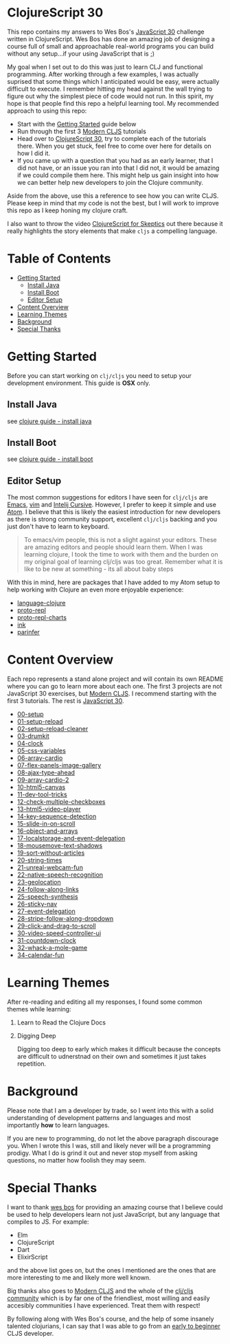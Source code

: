 # ClojureScript 30

This repo contains my answers to Wes Bos's [JavaScript 30](https://javascript30.com/) challenge written in ClojureScript. Wes Bos has done an amazing job of designing a course full of small and approachable real-world programs you can build without any setup...if your using JavaScript that is ;)

My goal when I set out to do this was just to learn CLJ and functional programming. After working through a few examples, I was actually suprised that some things which I anticipated would be easy, were actually difficult to execute. I remember hitting my head against the wall trying to figure out why the simplest piece of code would not run. In this spirit, my hope is that people find this repo a helpful learning tool. My recommended approach to using this repo:

- Start with the [Getting Started](getting-started) guide below
- Run through the first 3 [Modern CLJS](https://github.com/magomimmo/modern-cljs) tutorials
- Head over to [ClojureScript 30](https://javascript30.com/), try to complete each of the tutorials there. When you get stuck, feel free to come over here for details on how I did it.
- If you came up with a question that you had as an early learner, that I did not have, or an issue you ran into that I did not, it would be amazing if we could compile them here. This might help us gain insight into how we can better help new developers to join the Clojure community.

Aside from the above, use this a reference to see how you can write CLJS. Please keep in mind that my code is not the best, but I will work to improve this repo as I keep honing my clojure craft.

I also want to throw the video [ClojureScript for Skeptics](https://www.youtube.com/watch?v=gsffg5xxFQI&feature=player_embedded) out there because it really highlights the story elements that make `cljs` a compelling language.

# Table of Contents

- [Getting Started](#getting-started)
  - [Install Java](#install-java)
  - [Install Boot](#install-boot)
  - [Editor Setup](#editor-setup)
- [Content Overview](#content-overview)
- [Learning Themes](#learning-themes)
- [Background](#background)
- [Special Thanks](#special-thanks)

# Getting Started

Before you can start working on `clj/cljs` you need to setup your development environment. This guide is **OSX** only.

## Install Java

see [clojure guide - install java](https://tkjone.github.io/clojure-guide/v1/guide/#Install-Java)

## Install Boot

see [clojure guide - install boot](https://tkjone.github.io/clojure-guide/v1/guide/#Install-Boot)

## Editor Setup

The most common suggestions for editors I have seen for `clj/cljs` are [Emacs](https://www.gnu.org/software/emacs/), [vim](http://www.vim.org/) and [Intelij Cursive](https://cursive-ide.com/userguide/paredit.html). However, I prefer to keep it simple and use [Atom](https://atom.io/). I believe that this is likely the easiest introduction for new developers as there is strong community support, excellent `clj/cljs` backing and you just don't have to learn to keyboard.

> To emacs/vim people, this is not a slight against your editors. These are amazing editors and people should learn them. When I was learning clojure, I took the time to work with them and the burden on my original goal of learning clj/cljs was too great. Remember what it is like to be new at something - its all about baby steps

With this in mind, here are packages that I have added to my Atom setup to help working with Clojure an even more enjoyable experience:

- [language-clojure](https://atom.io/packages/language-clojure)
- [proto-repl](https://atom.io/packages/proto-repl)
- [proto-repl-charts](https://atom.io/packages/proto-repl-charts)
- [ink](https://atom.io/packages/ink)
- [parinfer](https://atom.io/packages/parinfer)

# Content Overview

Each repo represents a stand alone project and will contain its own README where you can go to learn more about each one. The first 3 projects are not JavaScript 30 exercises, but [Modern CLJS](https://github.com/magomimmo/modern-cljs). I recommend starting with the first 3 tutorials. The rest is [JavaScript 30](https://javascript30.com/).

- [00-setup](https://github.com/tkjone/clojurescript-30/tree/master/00-setup)
- [01-setup-reload](https://github.com/tkjone/clojurescript-30/tree/master/01-setup-reload)
- [02-setup-reload-cleaner](https://github.com/tkjone/clojurescript-30/tree/master/02-setup-reload-custom)
- [03-drumkit](https://github.com/tkjone/clojurescript-30/tree/master/03-drumkit)
- [04-clock](https://github.com/tkjone/clojurescript-30/tree/master/04-clock)
- [05-css-variables](https://github.com/tkjone/clojurescript-30/tree/master/04-clock)
- [06-array-cardio](https://github.com/tkjone/clojurescript-30/tree/master/05-css-variables)
- [07-flex-panels-image-gallery](https://github.com/tkjone/clojurescript-30/tree/master/07-flex-panels-image-gallery)
- [08-ajax-type-ahead](https://github.com/tkjone/clojurescript-30/tree/master/08-ajax-type-ahead)
- [09-array-cardio-2](https://github.com/tkjone/clojurescript-30/tree/master/09-array-cardio-2)
- [10-html5-canvas](https://github.com/tkjone/clojurescript-30/tree/master/10-html5-canvas)
- [11-dev-tool-tricks](https://github.com/tkjone/clojurescript-30/tree/master/11-dev-tool-tricks)
- [12-check-multiple-checkboxes](https://github.com/tkjone/clojurescript-30/tree/master/12-check-multiple-checkboxes)
- [13-html5-video-player](https://github.com/tkjone/clojurescript-30/tree/master/13-html5-video-player)
- [14-key-sequence-detection](https://github.com/tkjone/clojurescript-30/tree/master/14-key-sequence-detection)
- [15-slide-in-on-scroll](https://github.com/tkjone/clojurescript-30/tree/master/15-slide-in-on-scroll)
- [16-object-and-arrays](https://github.com/tkjone/clojurescript-30/tree/master/16-object-and-arrays)
- [17-localstorage-and-event-delegation](https://github.com/tkjone/clojurescript-30/tree/master/17-localstorage-and-event-delegation)
- [18-mousemove-text-shadows](https://github.com/tkjone/clojurescript-30/tree/master/18-mousemove-text-shadows)
- [19-sort-without-articles](https://github.com/tkjone/clojurescript-30/tree/master/19-sort-without-articles)
- [20-string-times](https://github.com/tkjone/clojurescript-30/tree/master/20-string-times)
- [21-unreal-webcam-fun](https://github.com/tkjone/clojurescript-30/tree/master/21-unreal-webcam-fun)
- [22-native-speech-recognition](https://github.com/tkjone/clojurescript-30/tree/master/22-native-speech-recognition)
- [23-geolocation](https://github.com/tkjone/clojurescript-30/tree/master/23-geolocation)
- [24-follow-along-links](https://github.com/tkjone/clojurescript-30/tree/master/24-follow-along-links)
- [25-speech-synthesis](https://github.com/tkjone/clojurescript-30/tree/master/25-speech-synthesis)
- [26-sticky-nav](https://github.com/tkjone/clojurescript-30/tree/master/26-sticky-nav)
- [27-event-delegation](https://github.com/tkjone/clojurescript-30/tree/master/27-event-delegation)
- [28-stripe-follow-along-dropdown](https://github.com/tkjone/clojurescript-30/tree/master/28-stripe-follow-along-dropdown)
- [29-click-and-drag-to-scroll](https://github.com/tkjone/clojurescript-30/tree/master/29-click-and-drag-to-scroll)
- [30-video-speed-controller-ui](https://github.com/tkjone/clojurescript-30/tree/master/30-video-speed-controller-ui)
- [31-countdown-clock](https://github.com/tkjone/clojurescript-30/tree/master/31-countdown-clock)
- [32-whack-a-mole-game](https://github.com/tkjone/clojurescript-30/tree/master/32-whack-a-mole-game)
- [34-calendar-fun](https://github.com/tkjone/clojurescript-30/tree/master/34-calendar-fun)

# Learning Themes

After re-reading and editing all my responses, I found some common themes while learning:

1.  Learn to Read the Clojure Docs

2.  Digging Deep

    Digging too deep to early which makes it difficult because the concepts are difficult to udnerstnad on their own and sometimes it just takes repetition.

# Background

Please note that I am a developer by trade, so I went into this with a solid understanding of development patterns and languages and most importantly **how** to learn languages.

If you are new to programming, do not let the above paragraph discourage you. When I wrote this I was, still and likely never will be a programming prodigy. What I do is grind it out and never stop myself from asking questions, no matter how foolish they may seem.

# Special Thanks

I want to thank [wes bos](https://github.com/wesbos) for providing an amazing course that I believe could be used to help developers learn not just JavaScript, but any language that compiles to JS. For example:

- Elm
- ClojureScript
- Dart
- ElixirScript

and the above list goes on, but the ones I mentioned are the ones that are more interesting to me and likely more well known.

Big thanks also goes to [Modern CLJS](https://github.com/magomimmo/modern-cljs) and the whole of the [clj/cljs community](http://clojurians.net/) which is by far one of the friendliest, most willing and easily accesibly communities I have experienced. Treat them with respect!

By following along with Wes Bos's course, and the help of some insanely talented clojurians, I can say that I was able to go from an [early to beginner ](https://zedshaw.com/2015/06/16/early-vs-beginning-coders/) CLJS developer.
